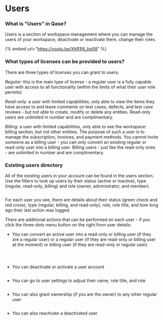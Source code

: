 # Users

### What is "Users" in Qase?

Users is a section of workspace management where you can manage the users of your workspace, deactivate or reactivate them, change their roles.

{% embed url="https://youtu.be/XhR1f4_bq58" %}

### What types of licenses can be provided to users?

There are three types of licenses you can grant to users:

_Regular:_ this is the main type of license - a regular user is a fully capable user with access to all functionality (within the limits of what their user role permits)

_Read-only:_ a user with limited capabilities, only able to view the items they have access to and leave comments on test cases, defects, and test case reviews - but not able to create, modify or delete any entities. Read-only users are unlimited in number and are complimentary.

_Billing:_ a user with limited capabilities, only able to see the workspace: billing section, but not other entities. The purpose of such a user is to manage the subscription, invoices, and payment methods. You cannot invite someone as a billing user - you can only convert an existing regular or read-only user into a billing user. Billing users - just like the read-only ones - are unlimited in number and are complimentary.

### Existing users directory <a href="#h_bdd9a8e6bb" id="h_bdd9a8e6bb"></a>

All of the existing users in your account can be found in the users section. Use the filters to look up users by their status (active or inactive), type (regular, read-only, billing) and role (owner, administrator, and member).

<figure><img src="https://qase.intercom-attachments-7.com/i/o/597355116/34c4cb0d9277be5e51327542/lxAjPoWZnRnJW52ZyhWAAuETnrgPP3z4DPrHyB9ak46avtFZndnMFQE2Erx9n7OiV9xEz0HQT_QBH9I-e9Th4_S3HRHAW0PMrysNTFVa576AO1qqxuyy2qBI1GsWUw0m7lLuzU_NcvW8xO__AKSDE06RHu8yQxQH22b6Z-crkCvAoanTAeCfB7fX" alt=""><figcaption></figcaption></figure>

For each user you see, there are details about their status (green check and red cross), type (regular, billing, and read-only), role, role title, and how long ago their last action was logged.

There are additional actions that can be performed on each user - if you click the three-dots menu button on the right from user details:

* You can convert an active user into a read-only or billing user (if they are a regular user) or a regular user (if they are read-only or billing user at the moment) or billing user (if they are read-only or regular user)

<figure><img src="https://qase.intercom-attachments-7.com/i/o/597355126/216d5e945403b699a5e5f9cc/83nCRvXiqKX_IsDD4Z8r1o-8oNKnOORxjxQP_6xVTiCjae4c92hm1gudHH_SLTVpnVPSdUOuoXuUWfxtq6OzAQLJxqoNkY39AIog7953S-lkp_cGaHPbSjhdnUyh0Lg8c4QQGpBMC8WMj5f6oiitzZ3g8n-t7ieWMya0NYMtK0nQYGYHH6J3O32I" alt=""><figcaption></figcaption></figure>

<figure><img src="https://qase.intercom-attachments-7.com/i/o/597355135/1e78fbc915e67126fa4498c4/qo6CDxoLxBeiKZdp1OVkCKv2njwfBHlfiS5r1AqiUcGytCgStTaTM7ZIbxLUb9z1BUOB1ndGgKlaH4Xp1Mycdafh5Woc4m8V5iEGqSOkeK3q2SxU6XrHo4uJMi36F4WSpHZbjwp24tFnm9_CefZLiYrsYt0sOmX7CBi3t3_yeiDj-SgnboAFyeWJ" alt=""><figcaption></figcaption></figure>

<figure><img src="https://qase.intercom-attachments-7.com/i/o/597355145/40562b3a3010db6261b7a2f7/83nCRvXiqKX_IsDD4Z8r1o-8oNKnOORxjxQP_6xVTiCjae4c92hm1gudHH_SLTVpnVPSdUOuoXuUWfxtq6OzAQLJxqoNkY39AIog7953S-lkp_cGaHPbSjhdnUyh0Lg8c4QQGpBMC8WMj5f6oiitzZ3g8n-t7ieWMya0NYMtK0nQYGYHH6J3O32I" alt=""><figcaption></figcaption></figure>

* You can deactivate or activate a user account

<figure><img src="https://qase.intercom-attachments-7.com/i/o/597355210/a23c6ef08834f695fa58e592/TnGtecnjqiIiYWGQf0Z3BZn0mxmrD8MUR59mCwErSY8xw8OfvIwujNVIl3BiafzBrhYgxHBtSpEtE-7YD5CzRNaejoadyxxuwmQbw-CPw4Doh7oY2sXPlnYMphYEX7dwHH4IPA29d1QVLSSDgyFNcg9qT9hLF4eI5Qj4vhjbdaIGPS45gQ1jFXXX" alt=""><figcaption></figcaption></figure>

* You can go to user settings to adjust their name, role title, and role

<figure><img src="https://qase.intercom-attachments-7.com/i/o/597355326/42d314cd80d16c2886ad6864/Tb-aneMdi5wQ7YO1xDqL3RA1Ghw8MLyn7IVbK74VuaHJ3dB5dNZoXT2cHT33MSE5LThq3dDDPci4TzMY_jMs7OccgW3JUtxI7pxY_ZBFVMj1P8pXmo7x8uHgi_kNAoZ65QnQZw3dU4CmL7eSMYyYpU0iI2eQHjbykYzRMQaLykvJz9Dm4_nT2_aL" alt=""><figcaption></figcaption></figure>

* You can also grant ownership (if you are the owner) to any other regular user

<figure><img src="https://qase.intercom-attachments-7.com/i/o/597355367/b555d1771d34b9962da9971a/KRgQCMMMencTa74Obg6eTz6Bv6sbDvp1uIgaFNPyIwqp6S6TeJPC-7-AhVaNfd4n0IBQjesdDZ_SDNblMvFYXZ-8Fm1zXv0ZhSCKVfe1AuJ-dmEXFIQDSQlSGch_FFuf6D-Q8W-MuFIz6wyhWPDGbYGuItmUeHgdlJ6WW8sHAPYBRA0hokNOJDco" alt=""><figcaption></figcaption></figure>

* You can also reactivate a deactivated user

<figure><img src="https://qase.intercom-attachments-7.com/i/o/597355427/cbe48e74c8c80e8cdad75c9f/sYahH4V_Oa4lGpEkgrfrUej4zLLIxzbLeNa5NWxFTSlHsNKEkgF-gY5ANmGKJbRDESE46-OLB1W5rNmF8EfAfUKSibZtzD3ufQcc8XTNkEvhCZzp6EwK8XPc6Cm_TMVI74xv40dOcmMYhIoO53H8a-jdPNzREvLybtqRJdU5s1cJVnz9BrGnteTtvw" alt=""><figcaption></figcaption></figure>
